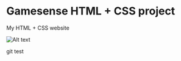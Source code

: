 # Gamesense HTML + CSS project


My HTML + CSS website 

![Alt text](https://repository-images.githubusercontent.com/423908440/31f0336d-9193-416a-9303-9a0c777aca65)

git test
